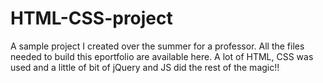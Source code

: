 # HTML-CSS-project
A sample project I created over the summer for a professor. All the files needed to build this eportfolio are available here. A lot of HTML, CSS was used and a little of bit of jQuery and JS did the rest of the magic!!
